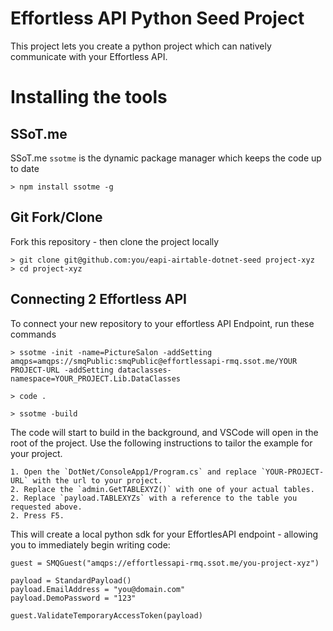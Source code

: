# Effortless API Python Seed Project

This project lets you create a python project which can natively
communicate with your Effortless API.

# Installing the tools

## SSoT.me 
SSoT.me `ssotme` is the dynamic package manager which keeps the code up to date

    > npm install ssotme -g

## Git Fork/Clone
Fork this repository - then clone the project locally


    > git clone git@github.com:you/eapi-airtable-dotnet-seed project-xyz
    > cd project-xyz


## Connecting 2 Effortless API

To connect your new repository to your effortless API Endpoint, run these commands

    > ssotme -init -name=PictureSalon -addSetting amqps=amqps://smqPublic:smqPublic@effortlessapi-rmq.ssot.me/YOUR PROJECT-URL -addSetting dataclasses-namespace=YOUR_PROJECT.Lib.DataClasses

    > code .

    > ssotme -build

The code will start to build in the background, and VSCode will open in the root of the project. 
Use the following instructions to tailor the example for your project.

    1. Open the `DotNet/ConsoleApp1/Program.cs` and replace `YOUR-PROJECT-URL` with the url to your project.
    2. Replace the `admin.GetTABLEXYZ()` with one of your actual tables.  
    2. Replace `payload.TABLEXYZs` with a reference to the table you requested above.
    2. Press F5.

This will create a local python sdk for your EffortlesAPI endpoint - allowing you to immediately begin writing code:

    guest = SMQGuest("amqps://effortlessapi-rmq.ssot.me/you-project-xyz")

    payload = StandardPayload()
    payload.EmailAddress = "you@domain.com"
    payload.DemoPassword = "123"

    guest.ValidateTemporaryAccessToken(payload)
